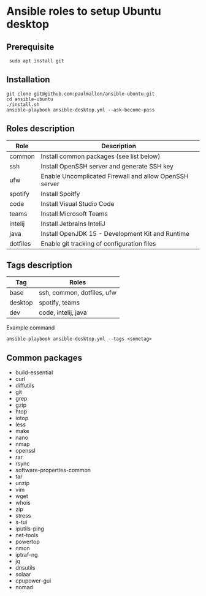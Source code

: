 # Ansible roles to setup Ubuntu desktop

 ## Prerequisite

     sudo apt install git


## Installation
    git clone git@github.com:paulmallon/ansible-ubuntu.git
    cd ansible-ubuntu
    ./install.sh
    ansible-playbook ansible-desktop.yml --ask-become-pass



## Roles description

| Role                     | Description  
|--------------------------|----------------------------------------------
|common                    | Install common packages (see list below)
|ssh                       | Install OpenSSH server and generate SSH key
|ufw                       | Enable Uncomplicated Firewall and allow OpenSSH server
|spotify                   | Install Spoitfy 
|code                      | Install Visual Studio Code
|teams                     | Install Microsoft Teams
|intelij                   | Install Jetbrains InteliJ
|java                      | Install  OpenJDK 15 - Development Kit and Runtime
|dotfiles                  | Enable git tracking of configuration files 



## Tags description

| Tag | Roles
|-----|----------------
|base | ssh, common, dotfiles, ufw
|desktop| spotify, teams
|dev| code, intelij, java



Example command

    ansible-playbook ansible-desktop.yml --tags <sometag>



## Common packages

  - build-essential
  - curl
  - diffutils
  - git
  - grep
  - gzip
  - htop
  - iotop
  - less
  - make
  - nano
  - nmap
  - openssl
  - rar
  - rsync
  - software-properties-common
  - tar
  - unzip
  - vim
  - wget
  - whois
  - zip
  - stress
  - s-tui
  - iputils-ping 
  - net-tools
  - powertop
  - nmon
  - iptraf-ng
  - jq
  - dnsutils
  - solaar
  - cpupower-gui
  - nomad
